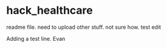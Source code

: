 # hack_healthcare
readme file. need to upload other stuff. not sure how.
test edit

Adding a test line. Evan